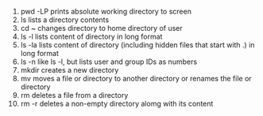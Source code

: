 1. pwd -LP prints absolute working directory to screen
2. ls lists a directory contents
3. cd ~ changes directory to home directory of user
4. ls -l lists content of directory in long format
5. ls -la lists content of directory (including hidden files that start with .) in long format
6. ls -n like ls -l, but lists user and group IDs as numbers
7. mkdir creates a new directory
8. mv moves a file or directory to another directory or renames the file or directory
9. rm deletes a file from a directory
10. rm -r deletes a non-empty directory alomg with its content
